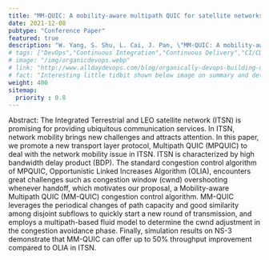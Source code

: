 ```yaml
---
title: "MM-QUIC: A mobility-aware multipath QUIC for satellite networks"
date: 2021-12-08
pubtype: "Conference Paper"
featured: true
description: "W. Yang, S. Shu, L. Cai, J. Pan, \"MM-QUIC: A mobility-aware multipath QUIC for satellite networks,\" 17th IEEE International Conference on Mobility, Sensing and Networking (MSN'21, virtual), invited paper, Dec. 2021."
# tags: ["DevOps","Continuous Integration","Continuous Delivery","CI/CD pipelines","agile","Culture"]
# image: "/img/organicdevops.webp"
# link: "http://www.alldaydevops.com/blog/organically-devops-building-quality-and-security-into-the-software-supply-chain-at-liberty-mutual"
# fact: "Interesting little tidbit shown below image on summary and detail page"
weight: 400
sitemap:
  priority : 0.8
---
```


Abstract: The Integrated Terrestrial and LEO satellite network (ITSN) is promising for providing ubiquitous communication services. In ITSN, network mobility brings new challenges and attracts attention. In this paper, we promote a new transport layer protocol, Multipath QUIC (MPQUIC) to deal with the network mobility issue in ITSN. ITSN is characterized by high bandwidth delay product (BDP). The standard congestion control algorithm of MPQUIC, Opportunistic Linked Increases Algorithm (OLIA), encounters great challenges such  as congestion window (cwnd) overshooting whenever handoff, which motivates our proposal, a Mobility-aware Multipath QUIC (MM-QUIC) congestion control algorithm. MM-QUIC leverages the periodical changes of path capacity and good similarity among disjoint subflows to quickly start a new round of transmission, and employs a multipath-based fluid model to determine the cwnd adjustment in the congestion avoidance phase. Finally, simulation results on NS-3 demonstrate that MM-QUIC can offer up to 50% throughput improvement compared to OLIA in ITSN.

<!-- {{< youtube id="FsfKsqI07jM" t="80" width="600px" >}} -->
